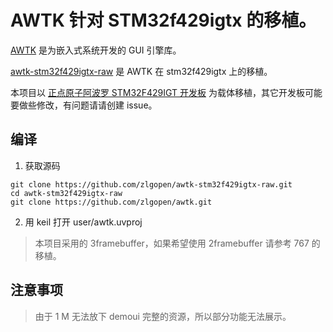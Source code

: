 # AWTK 针对 STM32f429igtx 的移植。

[AWTK](https://github.com/zlgopen/awtk) 是为嵌入式系统开发的 GUI 引擎库。

[awtk-stm32f429igtx-raw](https://github.com/zlgopen/awtk-stm32f429igtx-raw) 是 AWTK 在 stm32f429igtx 上的移植。

本项目以 [正点原子阿波罗 STM32F429IGT 开发板](https://item.taobao.com/item.htm?spm=a1z10.1-c-s.w11877762-18401048725.10.145a2276IsywTF&id=534585837612) 为载体移植，其它开发板可能要做些修改，有问题请请创建 issue。

## 编译

1. 获取源码

```
git clone https://github.com/zlgopen/awtk-stm32f429igtx-raw.git
cd awtk-stm32f429igtx-raw
git clone https://github.com/zlgopen/awtk.git
```

2. 用 keil 打开 user/awtk.uvproj

> 本项目采用的 3framebuffer，如果希望使用 2framebuffer 请参考 767 的移植。

## 注意事项

> 由于 1 M 无法放下 demoui 完整的资源，所以部分功能无法展示。
